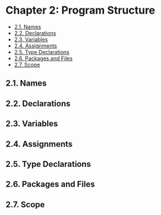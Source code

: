 # Chapter 2: Program Structure

<!-- TOC -->

- [2.1. Names](#21-names)
- [2.2. Declarations](#22-declarations)
- [2.3. Variables](#23-variables)
- [2.4. Assignments](#24-assignments)
- [2.5. Type Declarations](#25-type-declarations)
- [2.6. Packages and Files](#26-packages-and-files)
- [2.7. Scope](#27-scope)

<!-- /TOC -->


## 2.1. Names


## 2.2. Declarations


## 2.3. Variables


## 2.4. Assignments


## 2.5. Type Declarations 


## 2.6. Packages and Files 


## 2.7. Scope

